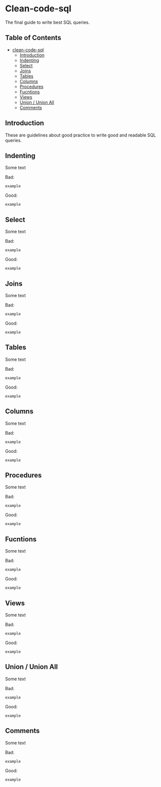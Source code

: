 # Clean-code-sql
The final guide to write best SQL queries. 

## Table of Contents

- [clean-code-sql](#clean-code-sql) 
  - [ Introduction](#-introduction)
  - [ Indenting](#-indenting)
  - [ Select](#-select)
  - [ Joins](#-joins)
  - [ Tables](#-tables)
  - [ Columns](#-columns)
  - [ Procedures](#-procedures)
  - [ Fucntions](#-fucntions)
  - [ Views](#-views)
  - [ Union / Union All](#-union--union-all)
  - [ Comments](#-comments)

## Introduction

These are guidelines about good practice to write good and readable SQL queries.

## Indenting

Some text

Bad:
```
example
```

Good:
```
example
```
## Select

Some text

Bad:
```
example
```

Good:
```
example
```

## Joins

Some text

Bad:
```
example
```

Good:
```
example
```

## Tables

Some text

Bad:
```
example
```

Good:
```
example
```

## Columns

Some text

Bad:
```
example
```

Good:
```
example
```

## Procedures

Some text

Bad:
```
example
```

Good:
```
example
```

## Fucntions

Some text

Bad:
```
example
```

Good:
```
example
```

## Views

Some text

Bad:
```
example
```

Good:
```
example
```

## Union / Union All

Some text

Bad:
```
example
```

Good:
```
example
```

## Comments

Some text

Bad:
```
example
```

Good:
```
example
```


